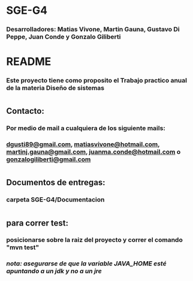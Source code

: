 # SGE-G4
### Desarrolladores: Matias Vivone, Martin Gauna, Gustavo Di Peppe, Juan Conde y Gonzalo Giliberti
# README
### Este proyecto tiene como proposito el Trabajo practico anual de la materia Diseño de sistemas
# 
## Contacto:
### Por medio de mail a cualquiera de los siguiente mails:
### dgusti89@gmail.com, matiasvivone@hotmail.com, martinj.gauna@gmail.com, juanma.conde@hotmail.com o gonzalogiliberti@gmail.com
# 
## Documentos de entregas:
### carpeta SGE-G4/Documentacion
#
## para correr test:
### posicionarse sobre la raiz del proyecto y correr el comando "mvn test"
### _nota: asegurarse de que la variable JAVA_HOME esté apuntando a un jdk y no a un jre_ 
